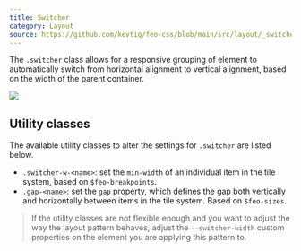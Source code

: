 ```yaml
---
title: Switcher
category: Layout
source: https://github.com/kevtiq/feo-css/blob/main/src/layout/_switcher_.scss
---
```


The `.switcher` class allows for a responsive grouping of element to automatically switch from horizontal alignment to vertical alignment, based on the width of the parent container.

![](/img/switcher.png)

## Utility classes

The available utility classes to alter the settings for `.switcher` are listed below.

- `.switcher-w-<name>`: set the `min-width` of an individual item in the tile system, based on `$feo-breakpoints`.
- `.gap-<name>`: set the `gap` property, which defines the gap both vertically and horizontally between items in the tile system. Based on `$feo-sizes`.

> If the utility classes are not flexible enough and you want to adjust the way the layout pattern behaves, adjust the `--switcher-width` custom properties on the element you are applying this pattern to.
